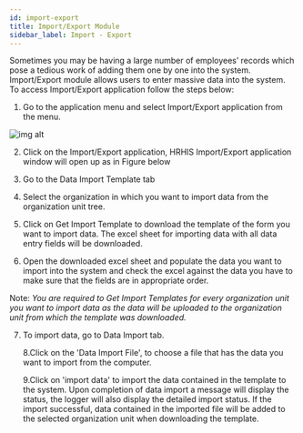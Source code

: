 ```yaml
---
id: import-export
title: Import/Export Module
sidebar_label: Import - Export
---
```


Sometimes you may be having a large number of employees’ records which pose a tedious work of adding them one by one into the system. Import/Export module allows users to enter massive data into the system. To access Import/Export application follow the steps below:

1. Go to the application menu and select Import/Export application from the menu.

![img alt](/images/login.png)

2. Click on the Import/Export application, HRHIS Import/Export application window will open up as in Figure below

3. Go to the Data Import Template tab

4. Select the organization in which you want to import data from the organization unit tree.

5. Click on Get Import Template to download the template of the form you want to import data. The excel sheet for importing data with all data entry fields will be downloaded.

6. Open the downloaded excel sheet and populate the data you want to import into the system and check the excel against the data you have to make sure that the fields are in appropriate order.

Note:
_You are required to Get Import Templates for every organization unit you want to import data as the data will be uploaded to the organization unit from which the template was downloaded._

7.  To import data, go to Data Import tab.

    8.Click on the 'Data Import File', to choose a file that has the data you want to import from the computer.

    9.Click on 'import data' to import the data contained in the template to the system. Upon completion of data import a message will display the status, the logger will also display the detailed import status. If the import successful, data contained in the imported file will be added to the selected organization unit when downloading the template.
